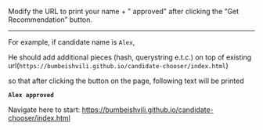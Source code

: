 
Modify the URL to print your name + " approved" after clicking the “Get Recommendation” button.

---

For example, if candidate name is `Alex`, 

He should add additional pieces (hash, querystring e.t.c.) on top of existing url(`https://bumbeishvili.github.io/candidate-chooser/index.html`) 

so that after clicking the button on the page, following text will be printed

**`Alex approved `**

Navigate here to start: https://bumbeishvili.github.io/candidate-chooser/index.html
